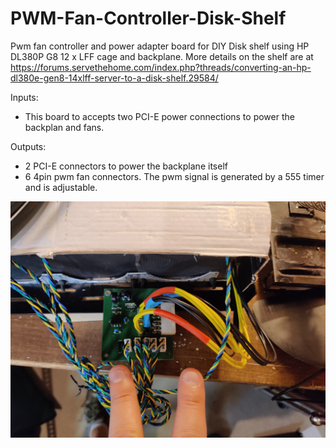 # PWM-Fan-Controller-Disk-Shelf
Pwm fan controller and power adapter board for DIY Disk shelf using HP DL380P G8 12 x LFF cage and backplane. More details on the shelf are at https://forums.servethehome.com/index.php?threads/converting-an-hp-dl380e-gen8-14xlff-server-to-a-disk-shelf.29584/

Inputs:
* This board to accepts two PCI-E power connections to power the backplan and fans. 

Outputs:
* 2 PCI-E connectors to power the backplane itself 
* 6 4pin pwm fan connectors. The pwm signal is generated by a 555 timer and is adjustable. 

![GitHub Logo](/board_populated.jpg)
